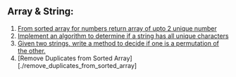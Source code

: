 ## Array & String:
1. [From sorted array for numbers return array of upto 2 unique number](./find_dup_and_return_unique_set)
2. [Implement an algorithm to determine if a string has all unique characters](../CrackingCodingInterview/sol1.1)
3. [Given two strings, write a method to decide if one is a permutation of the other.](../CrackingCodingInterview/sol1.2)
4. [Remove Duplicates from Sorted Array][./remove_duplicates_from_sorted_array]



